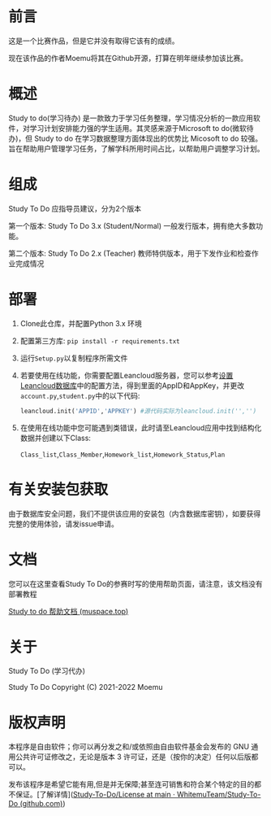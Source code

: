 # 前言

这是一个比赛作品，但是它并没有取得它该有的成绩。

现在该作品的作者Moemu将其在Github开源，打算在明年继续参加该比赛。

# 概述

Study to do(学习待办) 是一款致力于学习任务整理，学习情况分析的一款应用软件，对学习计划安排能力强的学生适用。其灵感来源于Microsoft to do(微软待办)，但 Study to do 在学习数据整理方面体现出的优势比 Micosoft to do 较强。旨在帮助用户管理学习任务，了解学科所用时间占比，以帮助用户调整学习计划。

# 组成

Study To Do 应指导员建议，分为2个版本

第一个版本: Study To Do 3.x (Student/Normal) 一般发行版本，拥有绝大多数功能。

第二个版本: Study To Do 2.x (Teacher) 教师特供版本，用于下发作业和检查作业完成情况

# 部署

1. Clone此仓库，并配置Python 3.x 环境

2. 配置第三方库: `pip install -r requirements.txt `

3. 运行`Setup.py`以复制程序所需文件

4. 若要使用在线功能，你需要配置Leancloud服务器，您可以参考[设置Leancloud数据库](https://waline.js.org/guide/get-started.html#leancloud-设置-数据库)中的配置方法，得到里面的AppID和AppKey，并更改`account.py`,`student.py`中的以下代码:

   ```python
   leancloud.init('APPID','APPKEY') #源代码实际为leancloud.init('','')
   ```

5. 在使用在线功能中您可能遇到类错误，此时请至Leancloud应用中找到结构化数据并创建以下Class:

   `Class_list`,`Class_Member`,`Homework_list`,`Homework_Status`,`Plan`

# 有关安装包获取

由于数据库安全问题，我们不提供该应用的安装包（内含数据库密钥），如要获得完整的使用体验，请发issue申请。

# 文档

您可以在这里查看Study To Do的参赛时写的使用帮助页面，请注意，该文档没有部署教程

[Study to do 帮助文档 (muspace.top)](https://doc.muspace.top/#/zh-cn/Program/Study-To-Do)

# 关于

Study To Do (学习代办)

Study To Do Copyright (C) 2021-2022 Moemu

# 版权声明 

本程序是自由软件；你可以再分发之和/或依照由自由软件基金会发布的 GNU 通用公共许可证修改之，无论是版本 3 许可证，还是（按你的决定）任何以后版都可以。

发布该程序是希望它能有用,但是并无保障;甚至连可销售和符合某个特定的目的都不保证。[了解详情]([Study-To-Do/License at main · WhitemuTeam/Study-To-Do (github.com)](https://github.com/WhitemuTeam/Study-To-Do/blob/main/License))
